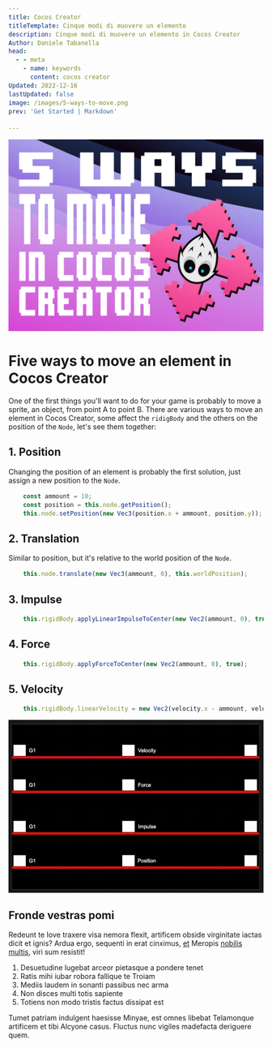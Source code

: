 ```yaml
---
title: Cocos Creator
titleTemplate: Cinque modi di muovere un elemento
description: Cinque modi di muovere un elemento in Cocos Creator
Author: Daniele Tabanella
head:
  - - meta
    - name: keywords
      content: cocos creator
Updated: 2022-12-16
lastUpdated: false
image: /images/5-ways-to-move.png
prev: 'Get Started | Markdown'

---
```


![5 ways to move in cocos creator](./images/5-ways-to-move.png)

# Five ways to move an element in Cocos Creator

One of the first things you'll want to do for your game is probably to move a sprite, an object, from point A to point B. There are various ways to move an element in Cocos Creator, some affect the `ridigBody` and the others on the position of the `Node`, let's see them together:

## 1. Position

Changing the position of an element is probably the first solution, just assign a new position to the `Node`.

```ts
    const ammount = 10;
    const position = this.node.getPosition();
    this.node.setPosition(new Vec3(position.x + ammount, position.y)); 
```

## 2. Translation

Similar to position, but it's relative to the world position of the `Node`.

```ts
    this.node.translate(new Vec3(ammount, 0), this.worldPosition);
```

## 3. Impulse



```ts
    this.rigidBody.applyLinearImpulseToCenter(new Vec2(ammount, 0), true);

```

## 4. Force

```ts
    this.rigidBody.applyForceToCenter(new Vec2(ammount, 0), true);
```

## 5. Velocity

```ts
    this.rigidBody.linearVelocity = new Vec2(velocity.x - ammount, velocity.y);
```

![image](./images/move.gif)


## Fronde vestras pomi

Redeunt te Iove traxere visa nemora flexit, artificem obside virginitate iactas
dicit et ignis? Ardua ergo, sequenti in erat cinximus,
[et](http://pro.org/solvit-in) Meropis [nobilis multis](http://nervisdeum.com/),
viri sum resistit!

1. Desuetudine lugebat arceor pietasque a pondere tenet
2. Ratis mihi iubar robora fallique te Troiam
3. Mediis laudem in sonanti passibus nec arma
4. Non disces multi totis sapiente
5. Totiens non modo tristis factus dissipat est

Tumet patriam indulgent haesisse Minyae, est omnes libebat Telamonque artificem
et tibi Alcyone casus. Fluctus nunc vigiles madefacta deriguere quem.